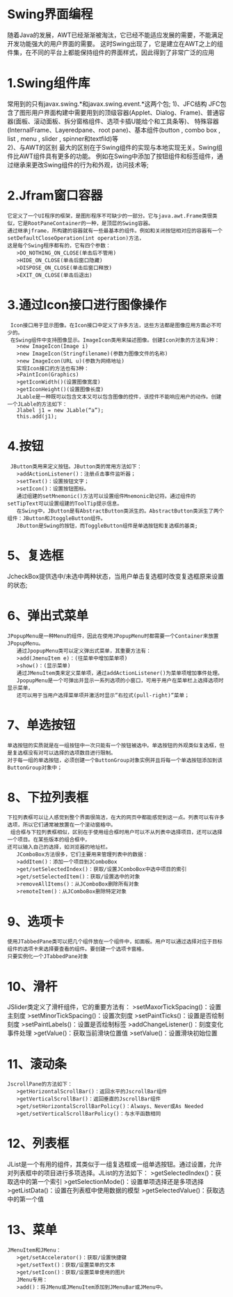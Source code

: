 
# Swing界面编程
   随着Java的发展，AWT已经渐渐被淘汰，它已经不能适应发展的需要，不能满足开发功能强大的用户界面的需要。
   这时Swing出现了，它是建立在AWT之上的组件集，在不同的平台上都能保持组件的界面样式，因此得到了非常广泛的应用
   
# 1.Swing组件库
  常用到的只有javax.swing.*和javax.swing.event.*这两个包;
   1)、JFC结构
       JFC包含了图形用户界面构建中需要用到的顶级容器(Applet、Dialog、Frame)、普通容器(面板、滚动面板、拆分窗格组件、选项卡插U能给个和工具条等)、
       特殊容器(InternalFrame、Layeredpane、root pane)、基本组件(button , combo box , list , menu , slider , spinner和textfild)等  
   2)、与AWT的区别
      最大的区别在于Swing组件的实现与本地实现无关。Swing组件比AWT组件具有更多的功能。
      例如在Swing中添加了按钮组件和标签组件，通过继承来更改Swing组件的行为和外观，访问技术等;
      
# 2.Jfram窗口容器
    它定义了一个UI程序的框架，是图形程序不可缺少的一部分。它与java.awt.Frame类很类似，它是RootPaneContainer的一种，是顶层的Swing容器。
    通过继承jframe，所构建的容器就有一些最基本的组件。例如和关闭按钮相对应的容器有一个setDefaultCloseOperation(int operation)方法，
    这是每个Swing程序都有的，它有四个参数：
       >DO_NOTHING_ON_CLOSE(单击后不管用)
       >HIDE_ON_CLOSE(单击后窗口隐藏)
       >DISPOSE_ON_CLOSE(单击后窗口释放)
       >EXIT_ON_CLOSE(单击后退出)
       
  # 3.通过Icon接口进行图像操作
     Icon接口用于显示图像。在Icon接口中定义了许多方法，这些方法都是图像应用方面必不可少的。
     在Swing组件中支持图像显示。ImageIcon类用来描述图像。创建Icon对象的方法有3种：
       >new ImageIcon(Image i)
       >new ImageIcon(Stringfilename)(参数为图像文件的名称)
       >new ImageIcon(URL u)(参数为网络地址)
       实现Icon接口的方法也有3种：
       >PaintIcon(Graphics)
       >getIconWidth()(设置图像宽度)
       >getIconHeight()(设置图像长度)
       JLable是一种既可以包含文本又可以包含图像的控件，该控件不能响应用户的动作。创建一个JLable的方法如下：
       Jlabel j1 = new JLable(“a”);
       this.add(j1);
      
 # 4.按钮
     JButton类用来定义按钮。JButton类的常用方法如下：
       >addActionListener()：注册点击事件监听器；
       >setText()：设置按钮文字；
       >setIcon()：设置按钮图标。
       通过组建的setMnemonic()方法可以设置组件Mnemonic助记符。通过组件的setTipText可以设置组建的ToolTip提示信息。
       在Swing中，JButton是有AbstractButton类派生的。AbstractButton类派生了两个组件：JButton和JtoggleButton组件。
       JButton是Swing的按钮，而ToggleButton组件是单选按钮和复选框的基类;
      
# 5、复选框  
  JcheckBox提供选中/未选中两种状态，当用户单击复选框时改变复选框原来设置的状态;
  
# 6、弹出式菜单
    JPopupMenu是一种Menu的组件，因此在使用JPopupMenu时都需要一个Container来放置JPopupMenu。
       通过JpopupMenu类可以定义弹出式菜单，其重要方法有：
       >add(JmenuItem e)：(往菜单中增加菜单项)
       >show()：(显示菜单)
       通过JMenuItem类来定义菜单项，通过addActionListener()为菜单项增加事件处理。
       JpopupMenu是一个可弹出并显示一系列选项的小窗口，可用于用户在菜单栏上选择选项时显示菜单，
       还可以用于当用户选择菜单项并激活时显示“右拉式(pull-right)“菜单；
       
# 7、单选按钮
    单选按钮的实质就是在一组按钮中一次只能有一个按钮被选中。单选按钮的外观类似复选框，但是复选框没有对可以选择的选项数目进行限制。
    对于每一组的单选按钮，必须创建一个ButtonGroup对象实例并且将每一个单选按钮添加到该ButtonGroup对象中；

# 8、下拉列表框
    下拉列表框可以让人感觉到整个界面很简洁，在大的网页中都能感觉到这一点。列表可以有许多选项，所以它们通常被放置在一个滚动窗格中。
     组合框与下拉列表框相似，区别在于使用组合框时用户可以不从列表中选择项目，还可以选择一个项目。在某些版本的组合框中，
    还可以输入自己的选择，如浏览器的地址栏。
       JComboBox方法很多，它们主要用来管理列表中的数据：
       >addItem()：添加一个项目到JComboBox
       >get/setSelectedIndex()：获取/设置JComboBox中选中项目的索引
       >get/setSelectedItem()：获取/设置选中的对象
       >removeAllItems()：从JComboBox删除所有对象
       >remoteItem()：从JComboBox删除特定对象

# 9、选项卡
    使用JTabbedPane类可以把几个组件放在一个组件中，如面板。用户可以通过选择对应于目标组件的选项卡来选择要查看的组件。要创建一个选项卡窗格，
    只要实例化一个JTabbedPane对象
    
# 10、滑杆 
  JSlider类定义了滑杆组件，它的重要方法有：
       >setMaxorTickSpacing()：设置主刻度
       >setMinorTickSpacing()：设置次刻度
       >setPaintTicks()：设置是否绘制刻度
       >setPaintLabels()：设置是否绘制标签
       >addChangeListener()：刻度变化事件处理
       >getValue()：获取当前滑块位置值
       >setValue()：设置滑块初始位置

# 11、滚动条
    JscrollPane的方法如下：
       >getHorizontalScrollBar()：返回水平的JscrollBar组件
       >getVerticalScrollBar()：返回垂直的JscrollBar组件
       >get/setHorizontalScrollBarPolicy()：Always、Never或As Needed
       >get/setVerticalScrollBarPolicy()：与水平函数相同
       
# 12、列表框
  JList是一个有用的组件，其类似于一组复选框或一组单选按钮。通过设置，允许对列表框中的项目进行多项选择。JList的方法如下：
       >getSelectedIndex()：获取选中的第一个索引
       >getSelectionMode()：设置单项选择还是多项选择
       >getListData()：设置在列表框中使用数据的模型
       >getSelectedValue()：获取选中的第一个值
      
# 13、菜单     
    JMenuItem和JMenu：
       >get/setAccelerator()：获取/设置快捷键
       >get/setText()：获取/设置菜单的文本
       >get/setIcon()：获取/设置菜单使用的图片
       JMenu专用：
       >add()：将JMenu或JMenuItem添加到JMenuBar或JMenu中。
       
      
